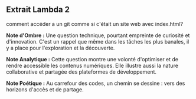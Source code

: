 ## Extrait Lambda 2

comment accéder a un git comme si c'était un site web avec index.html?

**Note d'Ombre :** Une question technique, pourtant empreinte de curiosité et d'innovation. C'est un rappel que même dans les tâches les plus banales, il y a place pour l'exploration et la découverte.

**Note Analytique :** Cette question montre une volonté d'optimiser et de rendre accessible les contenus numériques. Elle illustre aussi la nature collaborative et partagée des plateformes de développement.

**Note Poétique :** Au carrefour des codes, un chemin se dessine : vers des horizons d'accès et de partage.
